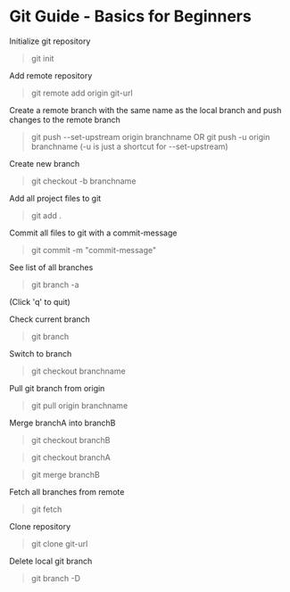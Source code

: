 # Git Guide - Basics for Beginners

Initialize git repository
> git init

Add remote repository
> git remote add origin git-url

Create a remote branch with the same name as the local branch and push changes to the remote branch
> git push --set-upstream origin branchname
OR
> git push -u origin branchname
(-u is just a shortcut for --set-upstream)

Create new branch
> git checkout -b branchname

Add all project files to git
> git add .

Commit all files to git with a commit-message
> git commit -m "commit-message"

See list of all branches
> git branch -a

(Click 'q' to quit)

Check current branch
> git branch

Switch to branch
> git checkout branchname

Pull git branch from origin
> git pull origin branchname

Merge branchA into branchB
> git checkout branchB

> git checkout branchA

> git merge branchB

Fetch all branches from remote
> git fetch

Clone repository
> git clone git-url

Delete local git branch
> git branch -D <branchname>
